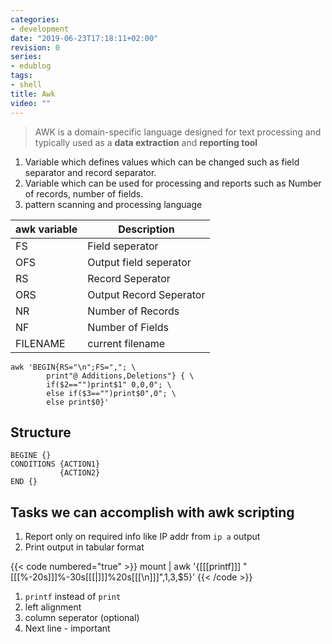 ```yaml
---
categories:
- development
date: "2019-06-23T17:18:11+02:00"
revision: 0
series:
- edublog
tags:
- shell
title: Awk
video: ""
---
```


> AWK is a domain-specific language designed for text processing and typically used as a **data extraction** and **reporting tool**

1. Variable which defines values which can be changed such as field separator and record separator.
2. Variable which can be used for processing and reports such as Number of records, number of fields.
3. pattern scanning and processing language


awk variable | Description
--- | ---
FS  | Field seperator
OFS | Output field seperator
RS  | Record Seperator
ORS | Output Record Seperator
NR  | Number of Records
NF  | Number of Fields
FILENAME    | current filename

```
awk 'BEGIN{RS="\n";FS=","; \
        print"@ Additions,Deletions"} { \
        if($2=="")print$1" 0,0,0"; \
        else if($3=="")print$0",0"; \
        else print$0}'
```

## Structure

```
BEGINE {}
CONDITIONS {ACTION1}
           {ACTION2}
END {}
```

## Tasks we can accomplish with awk scripting

1. Report only on required info like IP addr from `ip a` output
2. Print output in tabular format

{{< code numbered="true" >}}
mount | awk '{[[[printf]]] "[[[%-20s]]]%-30s[[[|]]]%20s[[[\n]]]",$1,$3,$5}'
{{< /code >}}

1. `printf` instead of `print`
2. left alignment
3. column seperator (optional)
4. Next line - important